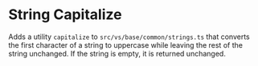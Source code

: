 # String Capitalize

Adds a utility `capitalize` to `src/vs/base/common/strings.ts` that converts the first character of a string to uppercase while leaving the rest of the string unchanged. If the string is empty, it is returned unchanged.
